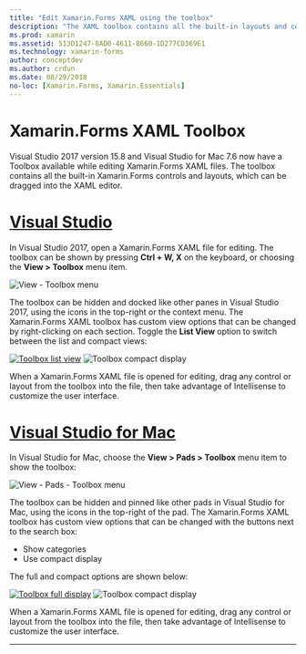 ```yaml
---
title: "Edit Xamarin.Forms XAML using the toolbox"
description: "The XAML toolbox contains all the built-in layouts and controls, which can be dragged directly into an open XAML file."
ms.prod: xamarin
ms.assetid: 513D1247-8AD0-4611-8660-1D277CD369E1
ms.technology: xamarin-forms
author: conceptdev
ms.author: crdun
ms.date: 08/29/2018
no-loc: [Xamarin.Forms, Xamarin.Essentials]
---
```

# Xamarin.Forms XAML Toolbox

Visual Studio 2017 version 15.8 and Visual Studio for Mac 7.6 now have a Toolbox
available while editing Xamarin.Forms XAML files. The toolbox contains all the built-in
Xamarin.Forms controls and layouts, which can be dragged into the XAML editor.

# [Visual Studio](#tab/windows)

In Visual Studio 2017, open a Xamarin.Forms XAML file for editing. The toolbox can be shown
by pressing **Ctrl + W, X** on the keyboard, or choosing the **View > Toolbox** menu item.

![View - Toolbox menu](toolbox-images/win-view-menu.png)

The toolbox can be hidden and docked like other panes in Visual Studio 2017, using the
icons in the top-right or the context menu. The Xamarin.Forms XAML toolbox has custom view options
that can be changed by right-clicking on each section. Toggle the **List View** option to switch between
the list and compact views:

[![Toolbox list view](toolbox-images/win-full-display-sml.png)](toolbox-images/win-full-display.png#lightbox) ![Toolbox compact display](toolbox-images/win-compact-display.png)

When a Xamarin.Forms XAML file is opened for editing, drag any control or layout from the toolbox into the file, then take advantage of Intellisense to customize the user interface.

# [Visual Studio for Mac](#tab/macos)

In Visual Studio for Mac, choose the **View > Pads > Toolbox** menu item to
show the toolbox:

![View - Pads - Toolbox menu](toolbox-images/mac-view-menu.png)

The toolbox can be hidden and pinned like other pads in Visual Studio for Mac, using the
icons in the top-right of the pad. The Xamarin.Forms XAML toolbox has custom view options
that can be changed with the buttons next to the search box:

- Show categories
- Use compact display

The full and compact options are shown below:

[![Toolbox full display](toolbox-images/mac-full-display-sml.png)](toolbox-images/mac-full-display.png#lightbox) ![Toolbox compact display](toolbox-images/mac-compact-display.png)

When a Xamarin.Forms XAML file is opened for editing, drag any control or layout from the toolbox into the file, then take advantage of Intellisense to customize the user interface.

-----
